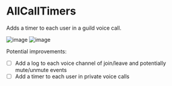 # AllCallTimers

Adds a timer to each user in a guild voice call.

![image](https://github.com/Max-Herbold/Vencord/assets/49804267/fc359f95-0214-4a85-aefe-bb641fecfbfc) ![image](https://github.com/Max-Herbold/Vencord/assets/49804267/fe81d597-4ad5-47a7-a2ad-769bca88b270)

Potential improvements:

- [ ] Add a log to each voice channel of join/leave and potentially mute/unmute events
- [ ] Add a timer to each user in private voice calls
